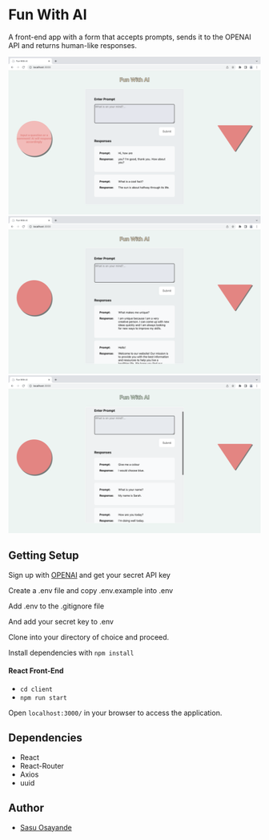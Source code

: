 # Fun With AI
A front-end app with a form that accepts prompts, sends it to the OPENAI API and returns human-like responses.

![FunWithAI Instructions](https://github.com/Sasu-Osayande/Fun-With-AI/blob/main/docs/FunWithAI-Instructions.png?raw=true)
![FunWithAI AI](https://github.com/Sasu-Osayande/Fun-With-AI/blob/main/docs/FunWithAI-AI.png?raw=true)
![FunWithAI Example Responses](https://github.com/Sasu-Osayande/Fun-With-AI/blob/main/docs/FunWithAI-Example-Responses.png?raw=true)

## Getting Setup
Sign up with [OPENAI](https://beta.openai.com/signup) and get your secret API key

Create a .env file and copy .env.example into .env

Add .env to the .gitignore file

And add your secret key to .env

Clone into your directory of choice and proceed. 

Install dependencies with `npm install`

#### React Front-End
* `cd client`
* `npm run start`

Open `localhost:3000/` in your browser to access the application. 

## Dependencies
* React
* React-Router
* Axios
* uuid

## Author
* [Sasu Osayande](https://github.com/Sasu-Osayande)